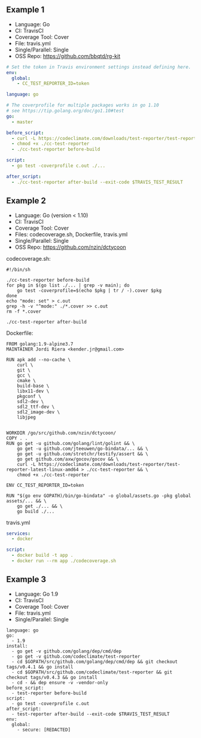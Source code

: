 ## Example 1
- Language: Go
- CI: TravisCI
- Coverage Tool: Cover
- File: travis.yml
- Single/Parallel: Single
- OSS Repo: https://github.com/bbqtd/rg-kit

```yml
# Set the token in Travis environment settings instead defining here.
env:
  global:
    - CC_TEST_REPORTER_ID=token

language: go

# The coverprofile for multiple packages works in go 1.10
# see https://tip.golang.org/doc/go1.10#test
go:
  - master

before_script:
  - curl -L https://codeclimate.com/downloads/test-reporter/test-reporter-latest-linux-amd64 > ./cc-test-reporter
  - chmod +x ./cc-test-reporter
  - ./cc-test-reporter before-build

script:
  - go test -coverprofile c.out ./...

after_script:
  - ./cc-test-reporter after-build --exit-code $TRAVIS_TEST_RESULT
```

## Example 2
- Language: Go (version < 1.10)
- CI: TravisCI
- Coverage Tool: Cover
- Files: codecoverage.sh, Dockerfile, travis.yml
- Single/Parallel: Single
- OSS Repo: https://github.com/nzin/dctycoon


codecoverage.sh:
```
#!/bin/sh

./cc-test-reporter before-build 
for pkg in $(go list ./... | grep -v main); do
    go test -coverprofile=$(echo $pkg | tr / -).cover $pkg
done
echo "mode: set" > c.out
grep -h -v "^mode:" ./*.cover >> c.out
rm -f *.cover

./cc-test-reporter after-build
```

Dockerfile:
```
FROM golang:1.9-alpine3.7
MAINTAINER Jordi Riera <kender.jr@gmail.com>

RUN apk add --no-cache \
    curl \
    git \
    gcc \
    cmake \
    build-base \
    libx11-dev \
    pkgconf \
    sdl2-dev \
    sdl2_ttf-dev \
    sdl2_image-dev \
    libjpeg


WORKDIR /go/src/github.com/nzin/dctycoon/
COPY . .
RUN go get -u github.com/golang/lint/golint && \
    go get -u github.com/jteeuwen/go-bindata/... && \
    go get -u github.com/stretchr/testify/assert && \
    go get github.com/axw/gocov/gocov && \
    curl -L https://codeclimate.com/downloads/test-reporter/test-reporter-latest-linux-amd64 > ./cc-test-reporter && \
    chmod +x ./cc-test-reporter

ENV CC_TEST_REPORTER_ID=token

RUN "$(go env GOPATH)/bin/go-bindata" -o global/assets.go -pkg global assets/... && \
    go get ./... && \
    go build ./...
```

travis.yml
```yaml
services:
  - docker

script:
  - docker build -t app .
  - docker run --rm app ./codecoverage.sh
```


## Example 3
- Language: Go 1.9
- CI: TravisCI
- Coverage Tool: Cover
- File: travis.yml
- Single/Parallel: Single

```
language: go
go:
  - 1.9
install:
  - go get -v github.com/golang/dep/cmd/dep
  - go get -v github.com/codeclimate/test-reporter
  - cd $GOPATH/src/github.com/golang/dep/cmd/dep && git checkout tags/v0.4.1 && go install
  - cd $GOPATH/src/github.com/codeclimate/test-reporter && git checkout tags/v0.4.3 && go install
  - cd - && dep ensure -v -vendor-only
before_script:
  - test-reporter before-build
script:
  - go test -coverprofile c.out
after_script:
  - test-reporter after-build --exit-code $TRAVIS_TEST_RESULT
env:
  global:
    - secure: [REDACTED]
    
```
